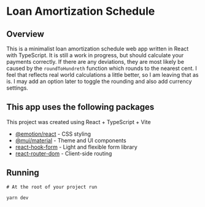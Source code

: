 # Loan Amortization Schedule

## Overview

This is a minimalist loan amortization schedule web app written in React with TypeScript. It is
still a work in progress, but should calculate your payments correctly. If there are any
deviations, they are most likely be caused by the `roundToHundreth` function which rounds to the
nearest cent. I feel that reflects real world calculations a little better, so I am leaving that
as is. I may add an option later to toggle the rounding and also add currency settings.

## This app uses the following packages

This project was created using React + TypeScript + Vite

- [@emotion/react](<https://emotion.sh/>) - CSS styling
- [@mui/material](https://mui.com/material-ui/) - Theme and UI components
- [react-hook-form](https://react-hook-form.com/) - Light and flexible form library
- [react-router-dom](https://reactrouter.com/) - Client-side routing

## Running

```
# At the root of your project run

yarn dev
```
